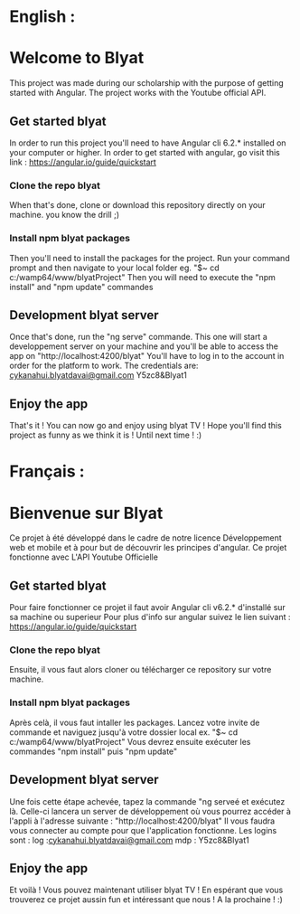 # English :

# Welcome to Blyat

This project was made during our scholarship with the purpose of getting started with Angular.
The project works with the Youtube official API.

## Get started blyat

In order to run this project you'll need to have Angular cli 6.2.* installed on your computer or higher.
In order to get started with angular, go visit this link : https://angular.io/guide/quickstart

### Clone the repo blyat

When that's done, clone or download this repository directly on your machine.
you know the drill ;)

### Install npm blyat packages

Then you'll need to install the packages for the project.
Run your command prompt and then navigate to your local folder eg. "$~ cd c:/wamp64/www/blyatProject"
Then you will need to execute the "npm install" and "npm update" commandes


## Development blyat server

Once that's done, run the "ng serve" commande.
This one will start a developpement server on your machine and you'll be able to access the app on "http://localhost:4200/blyat"
You'll have to log in to the account in order for the platform to work.
The credentials are:
    cykanahui.blyatdavai@gmail.com
    Y5zc8&Blyat1

## Enjoy the app

That's it ! You can now go and enjoy using blyat TV !
Hope you'll find this project as funny as we think it is !
Until next time ! :)


# Français :

# Bienvenue sur Blyat

Ce projet à été développé dans le cadre de notre licence Développement web et mobile et à pour but de découvrir les principes d'angular.
Ce projet fonctionne avec L'API Youtube Officielle

## Get started blyat

Pour faire fonctionner ce projet il faut avoir Angular cli v6.2.* d'installé sur sa machine ou superieur
Pour plus d'info sur angular suivez le lien suivant : https://angular.io/guide/quickstart

### Clone the repo blyat

Ensuite, il vous faut alors cloner ou télécharger ce repository sur votre machine.

### Install npm blyat packages

Après celà, il vous faut intaller les packages.
Lancez votre invite de commande et naviguez jusqu'à votre dossier local ex. "$~ cd c:/wamp64/www/blyatProject"
Vous devrez ensuite exécuter les commandes "npm install" puis "npm update"


## Development blyat server

Une fois cette étape achevée, tapez la commande "ng serveé et exécutez là.
Celle-ci lancera un server de développement où vous pourrez accéder à l'appli à l'adresse suivante : "http://localhost:4200/blyat"
Il vous faudra vous connecter au compte pour que l'application fonctionne.
Les logins sont :
    log :cykanahui.blyatdavai@gmail.com
    mdp : Y5zc8&Blyat1


## Enjoy the app

Et voilà ! Vous pouvez maintenant utiliser blyat TV !
En espérant que vous trouverez ce projet aussin fun et intéressant que nous !
A la prochaine ! :)
